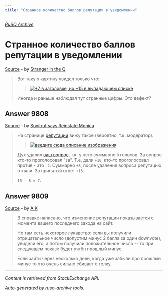 ```yaml
---
title: "Странное количество баллов репутации в уведомлении"
---
```

<p><i><a href="https://github.com/MSDN-WhiteKnight/ruso-archive/">RuSO Archive</a></i></p>
<h1>Странное количество баллов репутации в уведомлении</h1>
<p><a href="https://ru.meta.stackoverflow.com/questions/9807/%d0%a1%d1%82%d1%80%d0%b0%d0%bd%d0%bd%d0%be%d0%b5-%d0%ba%d0%be%d0%bb%d0%b8%d1%87%d0%b5%d1%81%d1%82%d0%b2%d0%be-%d0%b1%d0%b0%d0%bb%d0%bb%d0%be%d0%b2-%d1%80%d0%b5%d0%bf%d1%83%d1%82%d0%b0%d1%86%d0%b8%d0%b8-%d0%b2-%d1%83%d0%b2%d0%b5%d0%b4%d0%be%d0%bc%d0%bb%d0%b5%d0%bd%d0%b8%d0%b8">Source</a> - by <a href="https://ru.meta.stackoverflow.com/users/188366/stranger-in-the-q">Stranger in the Q</a></p>
<blockquote>
<p>Вот такую картину увидел только что:</p>

<blockquote>
  <p><a href="https://i.stack.imgur.com/kns89.png" rel="nofollow noreferrer"><img src="https://i.stack.imgur.com/kns89.png" alt="+7 в заголовке, но +15 в выпадающем списке"></a></p>
</blockquote>

<p>Иногда и раньше наблюдал тут странные цифры. Это дефект?</p>

</blockquote>
<h2>Answer 9808</h2>
<p><a href="https://ru.meta.stackoverflow.com/a/9808/">Source</a> - by <a href="https://ru.meta.stackoverflow.com/users/15479/suvitruf-says-reinstate-monica">Suvitruf says Reinstate Monica</a></p>
<blockquote>
<p>На странице <a href="https://ru.stackoverflow.com/users/188366/stranger-in-the-q?tab=reputation">репутации</a> вижу такое (вероятно, т.к. модератор).</p>

<blockquote>
  <p><a href="https://i.stack.imgur.com/y8rLR.png" rel="nofollow noreferrer"><img src="https://i.stack.imgur.com/y8rLR.png" alt="введите сюда описание изображения"></a></p>
</blockquote>

<p>Дух удалил <a href="https://ru.stackoverflow.com/q/913037/15479">ваш вопрос</a>, т.к. у него суммарно <code>0</code> голосов. За вопрос кто-то проголосовал "за". Т.е, дали <code>+10</code>, кто-то проголосовал против - это <code>-2</code>. Суммарно <code>+8</code>, после удаления вопроса репутацию отняли. За принятый ответ <code>+15</code>.</p>

<p><code>15 - 8 = 7</code>.</p>

</blockquote>
<h2>Answer 9809</h2>
<p><a href="https://ru.meta.stackoverflow.com/a/9809/">Source</a> - by <a href="https://ru.meta.stackoverflow.com/users/213987/a-k">A K</a></p>
<blockquote>
<p>В справке написано, что изменение репутации показывается с момента вашего последнего захода на сайт. </p>

<p>Но там есть некоторое лукавство: если вы получили отрицательное число (допустим минус 2 балла за один downvote), увидели его, а потом получили положительное число -- то при следующем показе будет учтён прошлый минус. </p>

<p>Если зайти через несколько дней, когда уже забыли про прошлый минус то это очень сильно сбивает с толку.</p>

</blockquote>
<hr/>
<p><i>Content is retrieved from StackExchange API. </i></p>
<p><i>Auto-generated by ruso-archive tools. </i></p>
